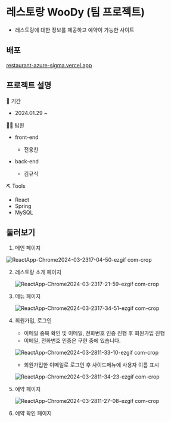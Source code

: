 # 레스토랑 WooDy (팀 프로젝트)
- 레스토랑에 대한 정보를 제공하고 예약이 가능한 사이트

## 배포
[restaurant-azure-sigma.vercel.app](restaurant-azure-sigma.vercel.app)

## 프로젝트 설명

📅 기간
- 2024.01.29 ~ 

👨‍💻 팀원
- front-end
    - 전웅찬

- back-end
    - 김규식

⛏ Tools
  - React
  - Spring
  - MySQL

## 둘러보기

1. 메인 페이지

![ReactApp-Chrome2024-03-2317-04-50-ezgif com-crop](https://github.com/JeonWoongchan/restaurant/assets/124865284/9dffcd14-a76d-4a40-bf69-05ac5d2b6d92)

2. 레스토랑 소개 페이지

   ![ReactApp-Chrome2024-03-2317-21-59-ezgif com-crop](https://github.com/JeonWoongchan/restaurant/assets/124865284/903ba2e8-7532-4d73-816f-124881cb83c8)

3. 메뉴 페이지

   ![ReactApp-Chrome2024-03-2317-34-51-ezgif com-crop](https://github.com/JeonWoongchan/restaurant/assets/124865284/6df31ae0-e8c0-4b79-b88a-e82c6df7b550)

4. 회원가입, 로그인

    - 이메일 중복 확인 및 이메일, 전화번호 인증 진행 후 회원가입 진행
    - 이메일, 전화번호 인증은 구현 중에 있습니다.
      
    ![ReactApp-Chrome2024-03-2811-33-10-ezgif com-crop](https://github.com/JeonWoongchan/restaurant/assets/124865284/222d851b-1e06-4ad5-b589-1b6d82e0d5e6)

    - 회원가입한 이메일로 로그인 후 사이드메뉴에 사용자 이름 표시

    ![ReactApp-Chrome2024-03-2811-34-23-ezgif com-crop](https://github.com/JeonWoongchan/restaurant/assets/124865284/205e4a0d-4f70-4c7a-ae49-a62bf6559608)
    
5. 예약 페이지

    ![ReactApp-Chrome2024-03-2811-27-08-ezgif com-crop](https://github.com/JeonWoongchan/restaurant/assets/124865284/dbb9b6ef-6768-43ce-9c03-9bf906755231)

6. 예약 확인 페이지

   
